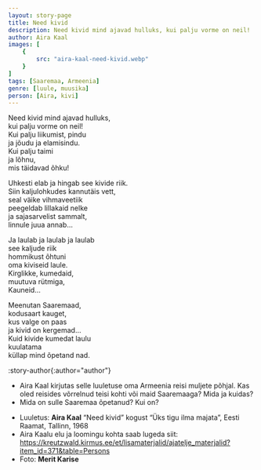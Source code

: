 ```yaml
---
layout: story-page
title: Need kivid
description: Need kivid mind ajavad hulluks, kui palju vorme on neil!
author: Aira Kaal
images: [
    {
        src: "aira-kaal-need-kivid.webp"
    }
]
tags: [Saaremaa, Armeenia]
genre: [luule, muusika]
person: [Aira, kivi]
---
```


<!-- # {{$doc.title}} -->

Need kivid mind ajavad hulluks, \
kui palju vorme on neil! \
Kui palju liikumist, pindu \
ja jõudu ja elamisindu. \
Kui palju taimi \
ja lõhnu, \
mis täidavad õhku! 

Uhkesti elab ja hingab see kivide riik. \
Siin kaljulohkudes kannutäis vett, \
seal väike vihmaveetiik \
peegeldab lillakaid nelke \
ja sajasarvelist sammalt, \
linnule juua annab...

Ja laulab ja laulab ja laulab \
see kaljude riik \
hommikust õhtuni \
oma kiviseid laule. \
Kirglikke, kumedaid, \
muutuva rütmiga, \
Kauneid…

Meenutan Saaremaad, \
kodusaart kauget, \
kus valge on paas \
ja kivid on kergemad… \
Kuid kivide kumedat laulu \
kuulatama \
küllap mind õpetand nad. 


:story-author{:author="author"}
<!-- <story-dictionary :terms="dictionary"></story-dictionary> -->

<details-wrapper summary="Mis mõtted tekkisid?">

- Aira Kaal kirjutas selle luuletuse oma Armeenia reisi muljete põhjal. Kas oled reisides võrrelnud teisi kohti või maid Saaremaaga? Mida ja kuidas?
- Mida on sulle Saaremaa õpetanud? Kui on?

</details-wrapper>


<details-wrapper summary="Allikad" class="text-sm" icon="icon-park-outline:document-folder">

- Luuletus: **Aira Kaal** “Need kivid” kogust “Üks tigu ilma majata”, Eesti Raamat, Tallinn, 1968
- Aira Kaalu elu ja loomingu kohta saab lugeda siit: https://kreutzwald.kirmus.ee/et/lisamaterjalid/ajatelje_materjalid?item_id=371&table=Persons
- Foto: **Merit Karise**

</details-wrapper>